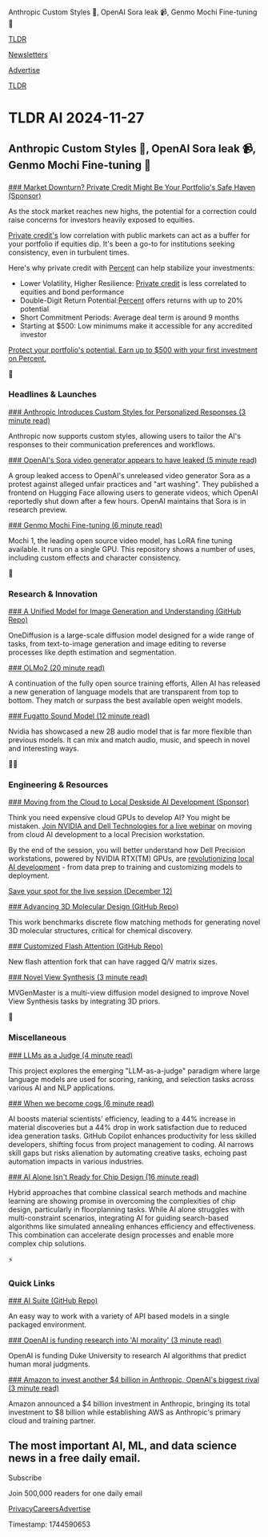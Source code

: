 Anthropic Custom Styles 🤖, OpenAI Sora leak 📹, Genmo Mochi Fine-tuning 🍡

[TLDR](/)

[Newsletters](/newsletters)

[Advertise](https://advertise.tldr.tech/)

[TLDR](/)

# TLDR AI 2024-11-27

## Anthropic Custom Styles 🤖, OpenAI Sora leak 📹, Genmo Mochi Fine-tuning 🍡

### 

[### Market Downturn? Private Credit Might Be Your Portfolio's Safe Haven (Sponsor)](https://percent.com/?utm_source=tldr&amp;utm_medium=newsletter&amp;utm_campaign=nov2024)

As the stock market reaches new highs, the potential for a correction could raise concerns for investors heavily exposed to equities.

[Private credit's](https://percent.com/?utm_source=tldr&utm_medium=newsletter&utm_campaign=nov2024) low correlation with public markets can act as a buffer for your portfolio if equities dip. It's been a go-to for institutions seeking consistency, even in turbulent times.

Here's why private credit with [Percent](https://percent.com/?utm_source=tldr&utm_medium=newsletter&utm_campaign=nov2024) can help stabilize your investments:

* Lower Volatility, Higher Resilience: [Private credit](https://percent.com/?utm_source=tldr&utm_medium=newsletter&utm_campaign=nov2024) is less correlated to equities and bond performance
* Double-Digit Return Potential:[Percent](https://percent.com/?utm_source=tldr&utm_medium=newsletter&utm_campaign=nov2024) offers returns with up to 20% potential
* Short Commitment Periods: Average deal term is around 9 months
* Starting at $500: Low minimums make it accessible for any accredited investor

[Protect your portfolio's potential. Earn up to $500 with your first investment on Percent.](https://percent.com/?utm_source=tldr&utm_medium=newsletter&utm_campaign=nov2024)

🚀

### Headlines & Launches

[### Anthropic Introduces Custom Styles for Personalized Responses (3 minute read)](https://www.anthropic.com/news/styles?utm_source=tldrai)

Anthropic now supports custom styles, allowing users to tailor the AI's responses to their communication preferences and workflows.

[### OpenAI's Sora video generator appears to have leaked (5 minute read)](https://techcrunch.com/2024/11/26/artists-appears-to-have-leaked-access-to-openais-sora/?utm_source=tldrai)

A group leaked access to OpenAI's unreleased video generator Sora as a protest against alleged unfair practices and "art washing". They published a frontend on Hugging Face allowing users to generate videos, which OpenAI reportedly shut down after a few hours. OpenAI maintains that Sora is in research preview.

[### Genmo Mochi Fine-tuning (6 minute read)](https://github.com/genmoai/mochi/blob/main/demos/fine_tuner/README.md?utm_source=tldrai)

Mochi 1, the leading open source video model, has LoRA fine tuning available. It runs on a single GPU. This repository shows a number of uses, including custom effects and character consistency.

🧠

### Research & Innovation

[### A Unified Model for Image Generation and Understanding (GitHub Repo)](https://github.com/lehduong/onediffusion?utm_source=tldrai)

OneDiffusion is a large-scale diffusion model designed for a wide range of tasks, from text-to-image generation and image editing to reverse processes like depth estimation and segmentation.

[### OLMo2 (20 minute read)](https://allenai.org/blog/olmo2?utm_source=tldrai)

A continuation of the fully open source training efforts, Allen AI has released a new generation of language models that are transparent from top to bottom. They match or surpass the best available open weight models.

[### Fugatto Sound Model (12 minute read)](https://blogs.nvidia.com/blog/fugatto-gen-ai-sound-model/?utm_source=tldrai)

Nvidia has showcased a new 2B audio model that is far more flexible than previous models. It can mix and match audio, music, and speech in novel and interesting ways.

👨‍💻

### Engineering & Resources

[### Moving from the Cloud to Local Deskside AI Development (Sponsor)](https://events.dell.com/event/c87be06c-a180-4c88-b9bf-7fe6f365d43a/regProcessStep1?utm_source=TLDR&amp;utm_medium=Webinar&amp;utm_campaign=EP4)

Think you need expensive cloud GPUs to develop AI? You might be mistaken. [Join NVIDIA and Dell Technologies for a live webinar](https://events.dell.com/event/c87be06c-a180-4c88-b9bf-7fe6f365d43a/regProcessStep1?utm_source=TLDR&utm_medium=Webinar&utm_campaign=EP4) on moving from cloud AI development to a local Precision workstation.

By the end of the session, you will better understand how Dell Precision workstations, powered by NVIDIA RTX(TM) GPUs, are [revolutionizing local AI development](https://events.dell.com/event/c87be06c-a180-4c88-b9bf-7fe6f365d43a/regProcessStep1?utm_source=TLDR&utm_medium=Webinar&utm_campaign=EP4) - from data prep to training and customizing models to deployment.

[Save your spot for the live session (December 12)](https://events.dell.com/event/c87be06c-a180-4c88-b9bf-7fe6f365d43a/regProcessStep1?utm_source=TLDR&utm_medium=Webinar&utm_campaign=EP4)

[### Advancing 3D Molecular Design (GitHub Repo)](https://github.com/dunni3/flowmol?utm_source=tldrai)

This work benchmarks discrete flow matching methods for generating novel 3D molecular structures, critical for chemical discovery.

[### Customized Flash Attention (GitHub Repo)](https://github.com/xiayuqing0622/customized-flash-attention?utm_source=tldrai)

New flash attention fork that can have ragged Q/V matrix sizes.

[### Novel View Synthesis (3 minute read)](https://ewrfcas.github.io/MVGenMaster/?utm_source=tldrai)

MVGenMaster is a multi-view diffusion model designed to improve Novel View Synthesis tasks by integrating 3D priors.

🎁

### Miscellaneous

[### LLMs as a Judge (4 minute read)](https://llm-as-a-judge.github.io/?utm_source=tldrai)

This project explores the emerging "LLM-as-a-judge" paradigm where large language models are used for scoring, ranking, and selection tasks across various AI and NLP applications.

[### When we become cogs (6 minute read)](https://www.strangeloopcanon.com/p/when-we-become-cogs?utm_source=tldrai)

AI boosts material scientists' efficiency, leading to a 44% increase in material discoveries but a 44% drop in work satisfaction due to reduced idea generation tasks. GitHub Copilot enhances productivity for less skilled developers, shifting focus from project management to coding. AI narrows skill gaps but risks alienation by automating creative tasks, echoing past automation impacts in various industries.

[### AI Alone Isn't Ready for Chip Design (16 minute read)](https://spectrum.ieee.org/chip-design-ai?utm_source=tldrai)

Hybrid approaches that combine classical search methods and machine learning are showing promise in overcoming the complexities of chip design, particularly in floorplanning tasks. While AI alone struggles with multi-constraint scenarios, integrating AI for guiding search-based algorithms like simulated annealing enhances efficiency and effectiveness. This combination can accelerate design processes and enable more complex chip solutions.

⚡️

### Quick Links

[### AI Suite (GitHub Repo)](https://github.com/andrewyng/aisuite?utm_source=tldrai)

An easy way to work with a variety of API based models in a single packaged environment.

[### OpenAI is funding research into 'AI morality' (3 minute read)](https://techcrunch.com/2024/11/22/openai-is-funding-research-into-ai-morality/?utm_source=tldrai)

OpenAI is funding Duke University to research AI algorithms that predict human moral judgments.

[### Amazon to invest another $4 billion in Anthropic, OpenAI's biggest rival (3 minute read)](https://www.cnbc.com/2024/11/22/amazon-to-invest-another-4-billion-in-anthropic-openais-biggest-rival.html?utm_source=tldrai)

Amazon announced a $4 billion investment in Anthropic, bringing its total investment to $8 billion while establishing AWS as Anthropic's primary cloud and training partner.

## The most important AI, ML, and data science news in a free daily email.

Subscribe

Join 500,000 readers for one daily email

[Privacy](/privacy)[Careers](https://jobs.ashbyhq.com/tldr.tech)[Advertise](/ai/advertise)

Timestamp: 1744590653